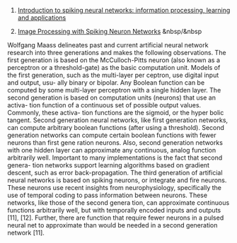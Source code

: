 1. [Introduction to spiking neural networks: 
information processing, learning and applications](http://www.ane.pl/pdf/7146.pdf)

2. [Image Processing with Spiking Neuron
Networks](https://lezoray.users.greyc.fr/Publis/Meftah_Turing2012.pdf) &nbsp/&nbsp

Wolfgang Maass delineates past and current artificial neural network research
into three generations and makes the following observations.
The first generation is based on the McCulloch-Pitts neuron (also known as a
perceptron or a threshold-gate) as the basic computation unit. Models of the first
generation, such as the multi-layer per
ceptron, use digital input and output, usu-
ally binary or bipolar. Any Boolean function can be computed by some multi-layer
perceptron with a single hidden layer.
The second generation is based on computation units (neurons) that use an activa-
tion function of a continuous set of possible output values. Commonly, these activa-
tion functions are the sigmoid, or the hyper
bolic tangent. Second generation neural
networks, like first generation networks, can compute arbitrary boolean functions
(after using a threshold). Second generation networks can compute certain boolean
functions with fewer neurons than first gene
ration neurons. Also, second generation
networks with one hidden layer can approximate any continuous, analog function
arbitrarily well. Important to many implementations is the fact that second genera-
tion networks support learning algorithms based on gradient descent, such as error
back-propagation.
The third generation of artificial neural networks is based on spiking neurons, or
integrate and fire neurons. These neurons
use recent insights from neurophysiology,
specifically the use of temporal coding to pass information between neurons. These
networks, like those of the second genera
tion, can approximate continuous functions
arbitrarily well, but with temporally encoded inputs and outputs [11], [12]. Further,
there are function that require fewer neurons in a pulsed neural net to approximate
than would be needed in a second generation network [11].


